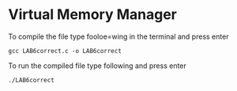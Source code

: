 # Virtual Memory Manager
To compile the file type fooloe=wing in the terminal and press enter
 ```
 gcc LAB6correct.c -o LAB6correct 
```
To run the compiled file type following and press enter
```
./LAB6correct
```
